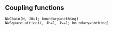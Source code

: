 ## Coupling functions
```@docs
NNChain(N, J0=1; boundary=nothing)
NNSquareLattice(L, Jh=1, Jv=1; boundary=nothing)
```